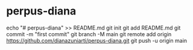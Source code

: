 # perpus-diana

echo "# perpus-diana" >> README.md
git init
git add README.md
git commit -m "first commit"
git branch -M main
git remote add origin https://github.com/dianazuniarti/perpus-diana.git
git push -u origin main
